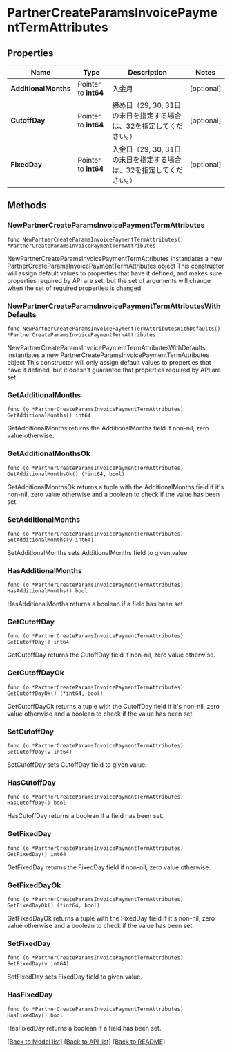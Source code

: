 # PartnerCreateParamsInvoicePaymentTermAttributes

## Properties

Name | Type | Description | Notes
------------ | ------------- | ------------- | -------------
**AdditionalMonths** | Pointer to **int64** | 入金月 | [optional] 
**CutoffDay** | Pointer to **int64** | 締め日（29, 30, 31日の末日を指定する場合は、32を指定してください。） | [optional] 
**FixedDay** | Pointer to **int64** | 入金日（29, 30, 31日の末日を指定する場合は、32を指定してください。） | [optional] 

## Methods

### NewPartnerCreateParamsInvoicePaymentTermAttributes

`func NewPartnerCreateParamsInvoicePaymentTermAttributes() *PartnerCreateParamsInvoicePaymentTermAttributes`

NewPartnerCreateParamsInvoicePaymentTermAttributes instantiates a new PartnerCreateParamsInvoicePaymentTermAttributes object
This constructor will assign default values to properties that have it defined,
and makes sure properties required by API are set, but the set of arguments
will change when the set of required properties is changed

### NewPartnerCreateParamsInvoicePaymentTermAttributesWithDefaults

`func NewPartnerCreateParamsInvoicePaymentTermAttributesWithDefaults() *PartnerCreateParamsInvoicePaymentTermAttributes`

NewPartnerCreateParamsInvoicePaymentTermAttributesWithDefaults instantiates a new PartnerCreateParamsInvoicePaymentTermAttributes object
This constructor will only assign default values to properties that have it defined,
but it doesn't guarantee that properties required by API are set

### GetAdditionalMonths

`func (o *PartnerCreateParamsInvoicePaymentTermAttributes) GetAdditionalMonths() int64`

GetAdditionalMonths returns the AdditionalMonths field if non-nil, zero value otherwise.

### GetAdditionalMonthsOk

`func (o *PartnerCreateParamsInvoicePaymentTermAttributes) GetAdditionalMonthsOk() (*int64, bool)`

GetAdditionalMonthsOk returns a tuple with the AdditionalMonths field if it's non-nil, zero value otherwise
and a boolean to check if the value has been set.

### SetAdditionalMonths

`func (o *PartnerCreateParamsInvoicePaymentTermAttributes) SetAdditionalMonths(v int64)`

SetAdditionalMonths sets AdditionalMonths field to given value.

### HasAdditionalMonths

`func (o *PartnerCreateParamsInvoicePaymentTermAttributes) HasAdditionalMonths() bool`

HasAdditionalMonths returns a boolean if a field has been set.

### GetCutoffDay

`func (o *PartnerCreateParamsInvoicePaymentTermAttributes) GetCutoffDay() int64`

GetCutoffDay returns the CutoffDay field if non-nil, zero value otherwise.

### GetCutoffDayOk

`func (o *PartnerCreateParamsInvoicePaymentTermAttributes) GetCutoffDayOk() (*int64, bool)`

GetCutoffDayOk returns a tuple with the CutoffDay field if it's non-nil, zero value otherwise
and a boolean to check if the value has been set.

### SetCutoffDay

`func (o *PartnerCreateParamsInvoicePaymentTermAttributes) SetCutoffDay(v int64)`

SetCutoffDay sets CutoffDay field to given value.

### HasCutoffDay

`func (o *PartnerCreateParamsInvoicePaymentTermAttributes) HasCutoffDay() bool`

HasCutoffDay returns a boolean if a field has been set.

### GetFixedDay

`func (o *PartnerCreateParamsInvoicePaymentTermAttributes) GetFixedDay() int64`

GetFixedDay returns the FixedDay field if non-nil, zero value otherwise.

### GetFixedDayOk

`func (o *PartnerCreateParamsInvoicePaymentTermAttributes) GetFixedDayOk() (*int64, bool)`

GetFixedDayOk returns a tuple with the FixedDay field if it's non-nil, zero value otherwise
and a boolean to check if the value has been set.

### SetFixedDay

`func (o *PartnerCreateParamsInvoicePaymentTermAttributes) SetFixedDay(v int64)`

SetFixedDay sets FixedDay field to given value.

### HasFixedDay

`func (o *PartnerCreateParamsInvoicePaymentTermAttributes) HasFixedDay() bool`

HasFixedDay returns a boolean if a field has been set.


[[Back to Model list]](../README.md#documentation-for-models) [[Back to API list]](../README.md#documentation-for-api-endpoints) [[Back to README]](../README.md)


